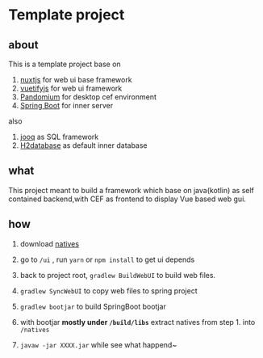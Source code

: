 # Template project

## about
This is a template project base on
1. [nuxtjs](https://github.com/nuxt/nuxt.js) for web ui base framework
1. [vuetifyjs](https://github.com/vuetifyjs/vuetify) for web ui framework
1. [Pandomium](https://github.com/dzikoysk/Pandomium) for desktop cef environment
1. [Spring Boot](https://github.com/spring-projects/spring-boot) for inner server

also

1. [jooq](https://github.com/jOOQ/jOOQ) as SQL framework
1. [H2database](https://github.com/h2database/h2database) as default inner database

## what

This project meant to build a framework which base on java(kotlin) as self contained backend,with
CEF as frontend to display Vue based web gui.

## how

1. download [natives](https://pandomium.panda-lang.org/download/natives/)

1. go to `/ui` , run `yarn` or `npm install` to get ui depends

1. back to project root, `gradlew BuildWebUI` to build web files.
1. `gradlew SyncWebUI` to copy web files to spring project
1. `gradlew bootjar` to build SpringBoot bootjar
1. with bootjar **mostly under `/build/libs`** extract natives from step 1. into `/natives`
1. `javaw -jar XXXX.jar` while see what happend~
